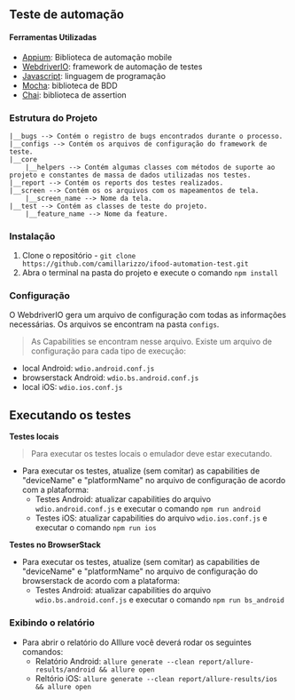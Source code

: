 ## Teste de automação

#### Ferramentas Utilizadas
- [Appium](appium.io): Biblioteca de automação mobile
- [WebdriverIO](webdriver.io): framework de automação de testes
- [Javascript](https://developer.mozilla.org/pt-BR/docs/Web/JavaScript): linguagem de programação
- [Mocha](mochajs.org): biblioteca de BDD
- [Chai](chaijs.com): biblioteca de assertion

### Estrutura do Projeto


    |__bugs --> Contém o registro de bugs encontrados durante o processo.
    |__configs --> Contém os arquivos de configuração do framework de teste.
    |__core
        |__helpers --> Contém algumas classes com métodos de suporte ao projeto e constantes de massa de dados utilizadas nos testes.
    |__report --> Contém os reports dos testes realizados.
    |__screen --> Contém os os arquivos com os mapeamentos de tela.
        |__screen_name --> Nome da tela.
    |__test --> Contém as classes de teste do projeto.
        |__feature_name --> Nome da feature.


### Instalação

1. Clone o repositório - `git clone https://github.com/camillarizzo/ifood-automation-test.git`
2. Abra o terminal na pasta do projeto e execute o comando `npm install`

### Configuração
O WebdriverIO gera um arquivo de configuração com todas as informações necessárias. Os arquivos se encontram na pasta `configs`.
> As Capabilities se encontram nesse arquivo.
Existe um arquivo de configuração para cada tipo de execução:
- local Android: `wdio.android.conf.js`
- browserstack Android: `wdio.bs.android.conf.js`
- local iOS: `wdio.ios.conf.js`

## Executando os testes
**Testes locais**
> Para executar os testes locais o emulador deve estar executando.
- Para executar os testes, atualize (sem comitar) as capabilities de "deviceName" e "platformName" no arquivo de configuração de acordo com a plataforma:
    - Testes Android: atualizar capabilities do arquivo `wdio.android.conf.js` e executar o comando `npm run android`
    - Testes iOS: atualizar capabilities do arquivo `wdio.ios.conf.js` e executar o comando `npm run ios`

**Testes no BrowserStack**
- Para executar os testes, atualize (sem comitar) as capabilities de "deviceName" e "platformName" no arquivo de configuração do browserstack de acordo com a plataforma:
    - Testes Android: atualizar capabilities do arquivo `wdio.bs.android.conf.js` e executar o comando `npm run bs_android`

### Exibindo o relatório
- Para abrir o relatório do Alllure você deverá rodar os seguintes comandos:
  - Relatório Android: `allure generate --clean report/allure-results/android && allure open`
  - Reltório iOS: `allure generate --clean report/allure-results/ios && allure open`

